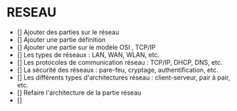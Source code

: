 # RESEAU

- [] Ajouter des parties sur le réseau
- [] Ajouter une partie définition
- [] Ajouter une partie sur le modèle OSI , TCP/IP
- [] Les types de réseaux : LAN, WAN, WLAN, etc.
- [] Les protocoles de communication réseau : TCP/IP, DHCP, DNS, etc.
- [] La sécurité des réseaux : pare-feu, cryptage, authentification, etc.
- [] Les différents types d'architectures réseau : client-serveur, pair à pair, etc.
- [] Refaire l'architecture de la partie réseau
- []
